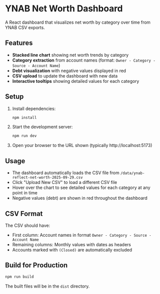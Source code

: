 # YNAB Net Worth Dashboard

A React dashboard that visualizes net worth by category over time from YNAB CSV exports.

## Features

- **Stacked line chart** showing net worth trends by category
- **Category extraction** from account names (format: `Owner - Category - Source - Account Name`)
- **Debt visualization** with negative values displayed in red
- **CSV upload** to update the dashboard with new data
- **Interactive tooltips** showing detailed values for each category

## Setup

1. Install dependencies:
   ```bash
   npm install
   ```

2. Start the development server:
   ```bash
   npm run dev
   ```

3. Open your browser to the URL shown (typically http://localhost:5173)

## Usage

- The dashboard automatically loads the CSV file from `/data/ynab-reflect-net-worth-2025-09-29.csv`
- Click "Upload New CSV" to load a different CSV file
- Hover over the chart to see detailed values for each category at any point in time
- Negative values (debt) are shown in red throughout the dashboard

## CSV Format

The CSV should have:
- First column: Account names in format `Owner - Category - Source - Account Name`
- Remaining columns: Monthly values with dates as headers
- Accounts marked with `(Closed)` are automatically excluded

## Build for Production

```bash
npm run build
```

The built files will be in the `dist` directory.